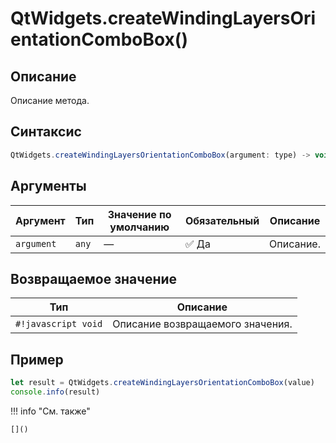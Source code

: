 # QtWidgets.createWindingLayersOrientationComboBox()

## Описание
Описание метода.

## Синтаксис
```javascript
QtWidgets.createWindingLayersOrientationComboBox(argument: type) -> void
```

## Аргументы
| Аргумент        | Тип            | Значение по умолчанию | Обязательный | Описание                          |
|-----------------|------------------|------------------------|--------------|-----------------------------------|
| `argument`        | `any`   | —                      | :white_check_mark: Да         | Описание.    |

## Возвращаемое значение
| Тип     | Описание                                                                 |
|---------|--------------------------------------------------------------------------|
| `#!javascript void`  | Описание возвращаемого значения. |

## Пример
```javascript linenums="1"
let result = QtWidgets.createWindingLayersOrientationComboBox(value)
console.info(result)
```

!!! info "См. также"

    []()

